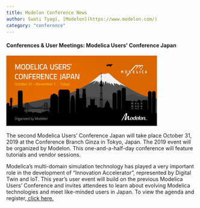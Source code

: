 ```yaml
---
title: Modelon Conference News
author: Swati Tyagi, [Modelon](https://www.modelon.com/)
category: "conference"
---
```

#### Conferences & User Meetings: Modelica Users' Conference Japan

[<img src= "Final Header.jpg" alt= "Modelica Users' Conference Japan" width="400px">](https://www.modelon.com/event/modelica-users-conference-2019-japan/)

The second Modelica Users’ Conference Japan will take place October 31, 2019 at the Conference Branch Ginza in Tokyo, Japan. The 2019 event will be organized by Modelon. This one-and-a-half-day conference will feature tutorials and vendor sessions. 

Modelica’s multi-domain simulation technology has played a very important role in the development of “Innovation Accelerator”, represented by Digital Twin and IoT. This year’s user event will build on the previous Modelica Users’ Conference and invites attendees to learn about evolving Modelica technologies and meet like-minded users in Japan. To view the agenda and register,[ click here.](https://www.modelon.com/event/modelica-users-conference-2019-japan/)
